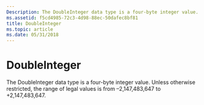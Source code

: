 ```yaml
---
Description: The DoubleInteger data type is a four-byte integer value. Unless otherwise restricted, the range of legal values is from –2,147,483,647 to +2,147,483,647.
ms.assetid: f5cd4985-72c3-4d98-88ec-50dafec8bf81
title: DoubleInteger
ms.topic: article
ms.date: 05/31/2018
---
```


# DoubleInteger

The DoubleInteger data type is a four-byte integer value. Unless otherwise restricted, the range of legal values is from –2,147,483,647 to +2,147,483,647.

 

 



